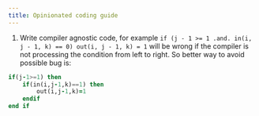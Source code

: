 ```yaml
---
title: Opinionated coding guide
---
```


1. Write compiler agnostic code, for example  `if (j - 1 >= 1 .and. in(i, j - 1, k) == 0) out(i, j - 1, k) = 1` will be wrong if the compiler is not processing the condition from left to right. So better way to avoid possible bug is:
``` fortran
if(j-1>=1) then
    if(in(i,j-1,k)==1) then
        out(i,j-1,k)=1
    endif
end if
```